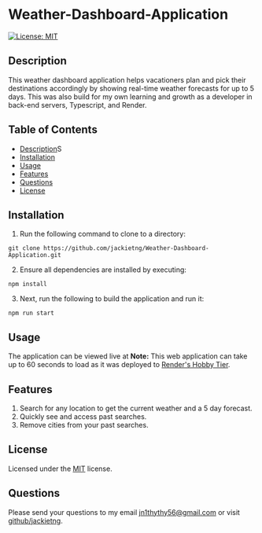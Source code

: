# Weather-Dashboard-Application

[![License: MIT](https://img.shields.io/badge/License-MIT-yellow.svg)](https://opensource.org/licenses/MIT)

## Description
This weather dashboard application helps vacationers plan and pick their destinations accordingly by showing real-time weather forecasts for up to 5 days. This was also build for my own learning and growth as a developer in back-end servers, Typescript, and Render. 

## Table of Contents
  * [Description](#description)S
  * [Installation](#installation)
  * [Usage](#usage)
  * [Features](#features)
  * [Questions](#questions)
  * [License](#license)

## Installation
1. Run the following command to clone to a directory: 
```
git clone https://github.com/jackietng/Weather-Dashboard-Application.git
```
2. Ensure all dependencies are installed by executing:
```
npm install
```
3. Next, run the following to build the application and run it:
```
npm run start
```

## Usage
The application can be viewed live at 
**Note:** This web application can take up to 60 seconds to load as it was deployed to [Render's Hobby Tier]([https:](https://render.com/pricing)).

## Features
1. Search for any location to get the current weather and a 5 day forecast.
2. Quickly see and access past searches.
3. Remove cities from your past searches.

## License
Licensed under the [MIT](LICENSE.txt) license.

## Questions
Please send your questions to my email [jn1thythy56@gmail.com](mailto:jn1thythy56@gmail.com?subject=[GitHub]%20Dev%20Connect) or visit [github/jackietng](https://github.com/jackietng).